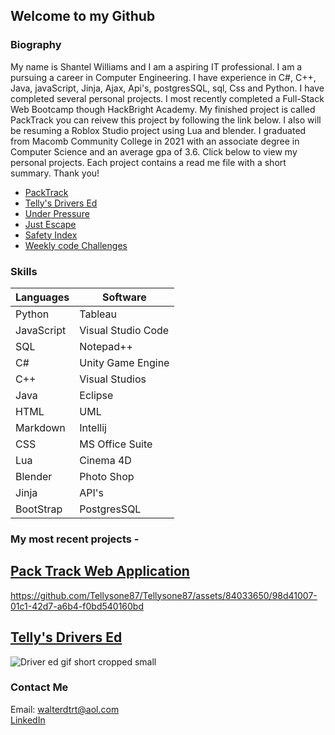 <h2>Welcome to my Github</h3>

<h3>Biography</h3>

<p>My name is Shantel Williams and I am a aspiring IT professional. I am a pursuing a career in Computer Engineering.  I have experience in C#, C++, Java, javaScript, Jinja, Ajax, Api's, postgresSQL, sql, Css and Python. I have completed several personal projects. I most recently completed a Full-Stack Web Bootcamp though HackBright Academy. My finished project is called PackTrack you can reivew this project by following the link below. I also will be resuming a Roblox Studio project using Lua and blender. I graduated from Macomb Community College in 2021 with an associate degree in Computer Science and an average gpa of 3.6. Click below to view my personal projects. Each project contains a read me file with a short summary. Thank you!</p>

<ul>
  <li><a href="https://github.com/Tellysone87/packTrack">PackTrack<a></li>
  <li><a href="https://github.com/Tellysone87/DriversEdProject">Telly's Drivers Ed<a></li>
  <li><a href="https://github.com/Tellysone87/UnderPressure">Under Pressure<a></li>
  <li><a href="https://github.com/Tellysone87/JustEscape">Just Escape<a></li>
  <li><a href="https://github.com/Tellysone87/DataAnalysisProject">Safety Index<a></li>
  <li><a href="https://github.com/Tellysone87/Simple-Weekly-Python-Challenges">Weekly code Challenges<a></li>
</ul>
  
 <h3>Skills</h3>
  
  
| Languages      | Software |
| ----------- | ----------- |
| Python      | Tableau     |
| JavaScript  | Visual Studio Code |
| SQL         | Notepad++   |
| C#          | Unity Game Engine |
| C++         | Visual Studios |
| Java        | Eclipse       |
| HTML        | UML        |
| Markdown    | Intellij |
| CSS         | MS Office Suite |
| Lua         | Cinema 4D |
| Blender     | Photo Shop |
| Jinja       | API's     |
| BootStrap    | PostgresSQL |

<h3>My most recent projects -</h3> 
<h2><a href="https://github.com/Tellysone87/packTrack">Pack Track Web Application<a></h2>

https://github.com/Tellysone87/Tellysone87/assets/84033650/98d41007-01c1-42d7-a6b4-f0bd540160bd

<h2><a href="https://github.com/Tellysone87/DriversEdProject">Telly's Drivers Ed<a></h2>
    
    
![Driver ed gif short cropped small](https://user-images.githubusercontent.com/84033650/197017360-f6d65d72-f984-47ff-aede-d299fd709a33.gif)


<h3>Contact Me</h3>



Email: <walterdtrt@aol.com><br>
<a href="https://www.linkedin.com/in/shantel-williams-7a40b5a5/">LinkedIn<a><br>
  
  
<!--- ![GitHub Stats](https://github-readme-stats.vercel.app/api?username=Tellysone87&theme=radical) --->


  

